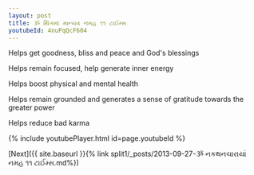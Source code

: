 ```yaml
---
layout: post
title: ૐ થિંગમાં માન્યવ નમહ ૧૧ ટાઈમ્સ
youtubeId: 4nuPqQcF604
---
```

 
 
Helps get goodness, bliss and peace and God's blessings
 
Helps remain focused, help generate inner energy 
 
Helps boost physical and mental health 
 
Helps remain grounded and generates a sense of gratitude towards the greater power 
 
Helps reduce bad karma
 
 
 
 


{% include youtubePlayer.html id=page.youtubeId %}
 
[Next]({{ site.baseurl }}{% link  split1/_posts/2013-09-27-ૐ નકથનચારાયાં નમહ ૧૧ ટાઈમ્સ.md%})
 
